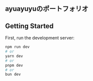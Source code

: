 ## ayuayuyuのポートフォリオ

## Getting Started

First, run the development server:

```bash
npm run dev
# or
yarn dev
# or
pnpm dev
# or
bun dev
```
